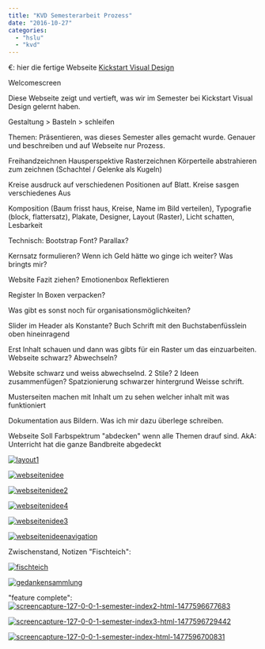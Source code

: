 ```yaml
---
title: "KVD Semesterarbeit Prozess"
date: "2016-10-27"
categories: 
  - "hslu"
  - "kvd"
---
```


€: hier die fertige Webseite [Kickstart Visual Design](http://kvd.thecell.eu/)

Welcomescreen

Diese Webseite zeigt und vertieft, was wir im Semester bei Kickstart Visual Design gelernt haben.

Gestaltung > Basteln > schleifen

Themen: Präsentieren, was dieses Semester alles gemacht wurde. Genauer und beschreiben und auf Webseite nur Prozess.

Freihandzeichnen Hausperspektive Rasterzeichnen Körperteile abstrahieren zum zeichnen (Schachtel / Gelenke als Kugeln)

Kreise ausdruck auf verschiedenen Positionen auf Blatt. Kreise sasgen verschiedenes Aus

Komposition (Baum frisst haus, Kreise, Name im Bild verteilen), Typografie (block, flattersatz), Plakate, Designer, Layout (Raster), Licht schatten, Lesbarkeit

Technisch: Bootstrap Font? Parallax?

Kernsatz formulieren? Wenn ich Geld hätte wo ginge ich weiter? Was bringts mir?

Website Fazit ziehen? Emotionenbox Reflektieren

Register In Boxen verpacken?

Was gibt es sonst noch für organisationsmöglichkeiten?

Slider im Header als Konstante? Buch Schrift mit den Buchstabenfüsslein oben hineinragend

Erst Inhalt schauen und dann was gibts für ein Raster um das einzuarbeiten. Webseite schwarz? Abwechseln?

Website schwarz und weiss abwechselnd. 2 Stile? 2 Ideen zusammenfügen? Spatzionierung schwarzer hintergrund Weisse schrift.

Musterseiten machen mit Inhalt um zu sehen welcher inhalt mit was funktioniert

Dokumentation aus Bildern. Was ich mir dazu überlege schreiben.

Webseite Soll Farbspektrum "abdecken" wenn alle Themen drauf sind. AkA: Unterricht hat die ganze Bandbreite abgedeckt

[![layout1](./images/Layout1.jpg)](http://blog.thecell.eu/wp-content/uploads/2016/10/Layout1.jpg)

[![webseitenidee](./images/Webseitenidee.png)](http://blog.thecell.eu/wp-content/uploads/2016/10/Webseitenidee.png)

[![webseitenidee2](./images/Webseitenidee2.png)](http://blog.thecell.eu/wp-content/uploads/2016/10/Webseitenidee2.png)

[![webseitenidee4](./images/Webseitenidee4.png)](http://blog.thecell.eu/wp-content/uploads/2016/10/Webseitenidee4.png)

[![webseitenidee3](./images/Webseitenidee3.png)](http://blog.thecell.eu/wp-content/uploads/2016/10/Webseitenidee3.png)

[![webseitenideenavigation](./images/WebseitenideeNavigation.png)](http://blog.thecell.eu/wp-content/uploads/2016/10/WebseitenideeNavigation.png)

Zwischenstand, Notizen "Fischteich":

[![fischteich](./images/Fischteich.jpg)](http://blog.thecell.eu/wp-content/uploads/2016/10/Fischteich.jpg)

[![gedankensammlung](./images/Gedankensammlung.jpg)](http://blog.thecell.eu/wp-content/uploads/2016/10/Gedankensammlung.jpg)

"feature complete": [![screencapture-127-0-0-1-semester-index2-html-1477596677683](./images/screencapture-127-0-0-1-semester-index2-html-1477596677683.png)](http://blog.thecell.eu/wp-content/uploads/2016/10/screencapture-127-0-0-1-semester-index2-html-1477596677683.png)

[![screencapture-127-0-0-1-semester-index3-html-1477596729442](./images/screencapture-127-0-0-1-semester-index3-html-1477596729442.png)](http://blog.thecell.eu/wp-content/uploads/2016/10/screencapture-127-0-0-1-semester-index3-html-1477596729442.png)

[![screencapture-127-0-0-1-semester-index-html-1477596700831](./images/screencapture-127-0-0-1-semester-index-html-1477596700831.png)](http://blog.thecell.eu/wp-content/uploads/2016/10/screencapture-127-0-0-1-semester-index-html-1477596700831.png)
